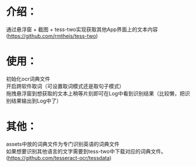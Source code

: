 # 介绍：
通过悬浮窗 + 截图 + tess-two实现获取其他App界面上的文本内容(https://github.com/rmtheis/tess-two)

# 使用：
初始化ocr词典文件<br>
开启跨软件取词（可设置取词模式还是取句子模式）<br>
拖拽悬浮窗到想获取的文本上稍等片刻即可在Log中看到识别结果（比较懒，把识别结果输出到Log中了）

# 其他：
assets中放的词典文件为专门识别英语的词典文件<br>
如果想要识别其他语言的文字需要到tess-two中下载对应的词典文件。(https://github.com/tesseract-ocr/tessdata)
